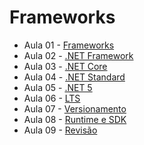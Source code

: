 # Frameworks

- Aula 01 - [Frameworks](./classroom-01)
- Aula 02 - [.NET Framework](./classroom-02)
- Aula 03 - [.NET Core](./classroom-03)
- Aula 04 - [.NET Standard](./classroom-04)
- Aula 05 - [.NET 5](./classroom-05)
- Aula 06 - [LTS](./classroom-06)
- Aula 07 - [Versionamento](./classroom-07)
- Aula 08 - [Runtime e SDK](./classroom-08)
- Aula 09 - [Revisão](./classroom-09)
